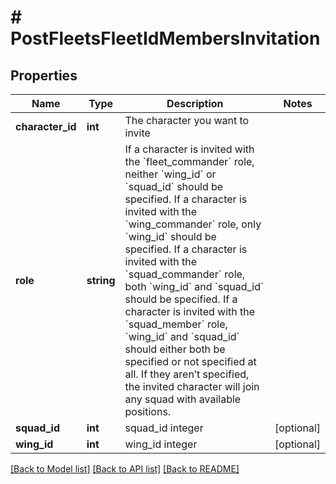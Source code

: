 # # PostFleetsFleetIdMembersInvitation

## Properties

Name | Type | Description | Notes
------------ | ------------- | ------------- | -------------
**character_id** | **int** | The character you want to invite |
**role** | **string** | If a character is invited with the &#x60;fleet_commander&#x60; role, neither &#x60;wing_id&#x60; or &#x60;squad_id&#x60; should be specified. If a character is invited with the &#x60;wing_commander&#x60; role, only &#x60;wing_id&#x60; should be specified. If a character is invited with the &#x60;squad_commander&#x60; role, both &#x60;wing_id&#x60; and &#x60;squad_id&#x60; should be specified. If a character is invited with the &#x60;squad_member&#x60; role, &#x60;wing_id&#x60; and &#x60;squad_id&#x60; should either both be specified or not specified at all. If they aren’t specified, the invited character will join any squad with available positions. |
**squad_id** | **int** | squad_id integer | [optional]
**wing_id** | **int** | wing_id integer | [optional]

[[Back to Model list]](../../README.md#models) [[Back to API list]](../../README.md#endpoints) [[Back to README]](../../README.md)
